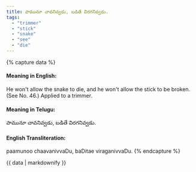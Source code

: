 ```yaml
---
title: పామునూ చావనివ్వడు, బడితే విరగనివ్వడు.
tags:
  - "trimmer"
  - "stick"
  - "snake"
  - "see"
  - "die"
---
```


{% capture data %}
#### Meaning in English:
He won't allow the snake to die, and he won't allow the stick to be broken.
(See No. 46.)
Applied to a trimmer.

#### Meaning in Telugu:
పామునూ చావనివ్వడు, బడితే విరగనివ్వడు.

#### English Transliteration:
paamunoo chaavanivvaDu, baDitae viraganivvaDu.
{% endcapture %}

<div class="notice">{{ data | markdownify }}</div>

